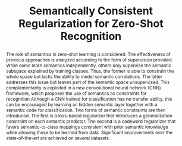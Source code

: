 ---
id:             2017-score
title:          Semantically Consistent Regularization for Zero-Shot Recognition
authors:        
    - Me
    - Nuno
venue:          IEEE/CVF Conf. on Computer Vision and Pattern Recognition (CVPR), Honolulu, Hawaii, 2017.
year:           "2017-06"
thumbnail:      assets/publications/2017-score/thumbnail.png
bibtex:         "@inproceedings{morgadoCVPR17,<br>&emsp;title={Semantically Consistent Regularization for Zero-Shot Recognition},<br>&emsp;author={Pedro Morgado and Nuno Vasconcelos},<br>&emsp;booktitle={Computer Vision and Pattern Recognition (CVPR), IEEE/CVF Conf.~on},<br>&emsp;year={2017},<br>&emsp;organization={IEEE}<br>}"
links:
    pdf:        assets/publications/2017-score/paper.pdf
    paper:      https://arxiv.org/abs/1704.03039
    code:       https://github.com/pedro-morgado/score-zeroshot
    bibtex:     assets/publications/2017-score/ref.txt
layout: project
short_title: SCORE
abstract: "The role of semantics in zero-shot learning is considered. The effectiveness of previous approaches is analyzed according to the form of supervision provided. While some learn semantics independently, others only supervise the semantic subspace explained by training classes. Thus, the former is able to constrain the whole space but lacks the ability to model semantic correlations. The latter addresses this issue but leaves part of the semantic space unsupervised. This complementarity is exploited in a new convolutional neural network (CNN) framework, which proposes the use of semantics as constraints for recognition.Although a CNN trained for classification has no transfer ability, this can be encouraged by learning an hidden semantic layer together with a semantic code for classification. Two forms of semantic constraints are then introduced. The first is a loss-based regularizer that introduces a generalization constraint on each semantic predictor. The second is a codeword regularizer that favors semantic-to-class mappings consistent with prior semantic knowledge while allowing these to be learned from data. Significant improvements over the state-of-the-art are achieved on several datasets."
---